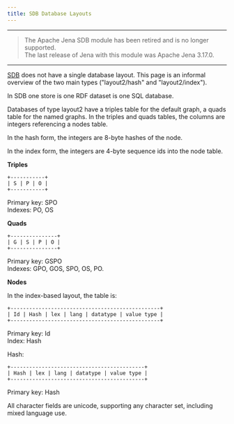 ```yaml
---
title: SDB Database Layouts
---
```


----
> The Apache Jena SDB module has been retired and is no longer supported.<br/>
> The last release of Jena with this module was Apache Jena 3.17.0.<br/>
----

[SDB](index.html "SDB") does not have a single database layout. This
page is an informal overview of the two main types ("layout2/hash"
and "layout2/index").

In SDB one store is one RDF dataset is one SQL database.

Databases of type layout2 have a triples table for the default
graph, a quads table for the named graphs. In the triples and quads
tables, the columns are integers referencing a nodes table.

In the hash form, the integers are 8-byte hashes of the node.

In the index form, the integers are 4-byte sequence ids into the
node table.


**Triples**

    +-----------+
    | S | P | O |
    +-----------+

Primary key: SPO  <br />
Indexes: PO, OS

**Quads**

    +---------------+
    | G | S | P | O |
    +---------------+

Primary key: GSPO  <br />
Indexes: GPO, GOS, SPO, OS, PO.

**Nodes**

In the index-based layout, the table is:

    +------------------------------------------------+
    | Id | Hash | lex | lang | datatype | value type |
    +------------------------------------------------+

Primary key: Id  <br />
Index: Hash

Hash:

    +-------------------------------------------+
    | Hash | lex | lang | datatype | value type |
    +-------------------------------------------+

Primary key: Hash

All character fields are unicode, supporting any character set,
including mixed language use.



